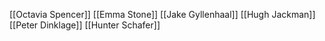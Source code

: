 [[Octavia Spencer]]
[[Emma Stone]]
[[Jake Gyllenhaal]]
[[Hugh Jackman]]
[[Peter Dinklage]]
[[Hunter Schafer]]
